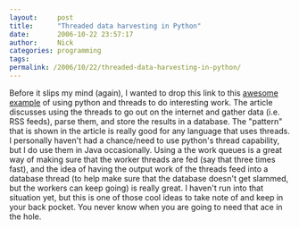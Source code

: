 ```yaml
---
layout:     post
title:      "Threaded data harvesting in Python"
date:       2006-10-22 23:57:17
author:     Nick
categories: programming
tags:  
permalink: /2006/10/22/threaded-data-harvesting-in-python/
---
```

Before it slips my mind (again), I wanted to drop this link to this [awesome example](http://www.davidnaylor.co.uk/archives/2006/10/19/threaded-data-collection-with-python-including-examples/) of using python and threads to do interesting work. The article discusses using the threads to go out on the internet and gather data (i.e. RSS feeds), parse them, and store the results in a database. The "pattern" that is shown in the article is really good for any language that uses threads. I personally haven't had a chance/need to use python's thread capability, but I do use them in Java occasionally. Using a the work queues is a great way of making sure that the worker threads are fed (say that three times fast), and the idea of having the output work of the threads feed into a database thread (to help make sure that the database doesn't get slammed, but the workers can keep going) is really great. I haven't run into that situation yet, but this is one of those cool ideas to take note of and keep in your back pocket. You never know when you are going to need that ace in the hole.
